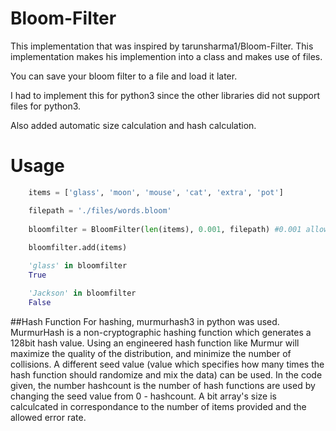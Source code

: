 # Bloom-Filter

This implementation that was inspired by tarunsharma1/Bloom-Filter.
This implementation makes his implemention into a class and makes use of files.

You can save your bloom filter to a file and load it later.

I had to implement this for python3 since the other libraries did not support files for python3.

Also added automatic size calculation and hash calculation. 

# Usage
```python
	items = ['glass', 'moon', 'mouse', 'cat', 'extra', 'pot']

	filepath = './files/words.bloom'
	
	bloomfilter = BloomFilter(len(items), 0.001, filepath) #0.001 allowed error rate
	
	bloomfilter.add(items)

	'glass' in bloomfilter
	True

	'Jackson' in bloomfilter
	False

```

##Hash Function 
For hashing, murmurhash3 in python was used. MurmurHash is a non-cryptographic hashing function which generates a 128bit hash value. Using an engineered hash function like Murmur will maximize the quality of the distribution, and minimize the number of collisions. A different seed value (value which specifies how many times the hash function should randomize and mix the data)
can be used. In the code given, the number hashcount is the number of hash functions are used by changing the seed value from 0 - hashcount. A bit array's size is calculcated in correspondance to the number of items provided and the allowed error rate.